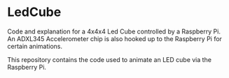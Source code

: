LedCube
=======

Code and explanation for a 4x4x4 Led Cube controlled by a Raspberry Pi.
An ADXL345 Accelerometer chip is also hooked up to the Raspberry Pi for certain animations.

This repository contains the code used to animate an LED cube via the Raspberry Pi.
